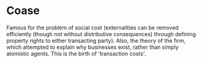 # Coase

Famous for the problem of social cost (externalities can be removed efficiently (though not without distributive consequences) through defining property rights to either transacting party). Also, the theory of the firm, which attempted to explain why businesses exist, rather than simply atomistic agents. This is the birth of 'transaction costs'.